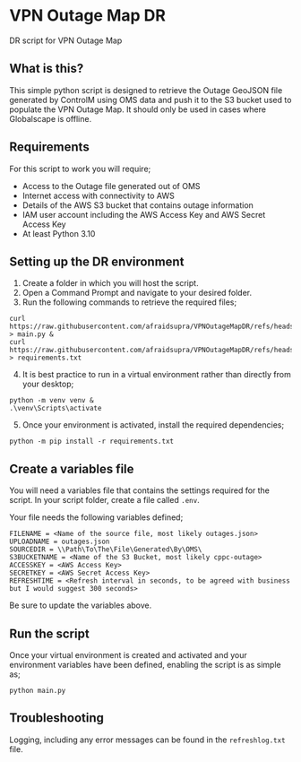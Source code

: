 # VPN Outage Map DR
DR script for VPN Outage Map

## What is this?

This simple python script is designed to retrieve the Outage GeoJSON file generated by ControlM using OMS data and push it to the S3 bucket used to populate the VPN Outage Map.
It should only be used in cases where Globalscape is offline.

## Requirements

For this script to work you will require;
- Access to the Outage file generated out of OMS
- Internet access with connectivity to AWS
- Details of the AWS S3 bucket that contains outage information
- IAM user account including the AWS Access Key and AWS Secret Access Key
- At least Python 3.10

## Setting up the DR environment

1) Create a folder in which you will host the script.
2) Open a Command Prompt and navigate to your desired folder.
3) Run the following commands to retrieve the required files;

```
curl https://raw.githubusercontent.com/afraidsupra/VPNOutageMapDR/refs/heads/main/main.py > main.py &
curl https://raw.githubusercontent.com/afraidsupra/VPNOutageMapDR/refs/heads/main/requirements.txt > requirements.txt
```

4) It is best practice to run in a virtual environment rather than directly from your desktop;

```
python -m venv venv &
.\venv\Scripts\activate
```

5) Once your environment is activated, install the required dependencies;

```
python -m pip install -r requirements.txt
```

## Create a variables file

You will need a variables file that contains the settings required for the script.
In your script folder, create a file called `.env`.

Your file needs the following variables defined;

```
FILENAME = <Name of the source file, most likely outages.json>
UPLOADNAME = outages.json
SOURCEDIR = \\Path\To\The\File\Generated\By\OMS\
S3BUCKETNAME = <Name of the S3 Bucket, most likely cppc-outage>
ACCESSKEY = <AWS Access Key>
SECRETKEY = <AWS Secret Access Key>
REFRESHTIME = <Refresh interval in seconds, to be agreed with business but I would suggest 300 seconds>
```

Be sure to update the variables above.

## Run the script

Once your virtual environment is created and activated and your environment variables have been defined, enabling the script is as simple as;

```
python main.py
```

## Troubleshooting

Logging, including any error messages can be found in the `refreshlog.txt` file.
